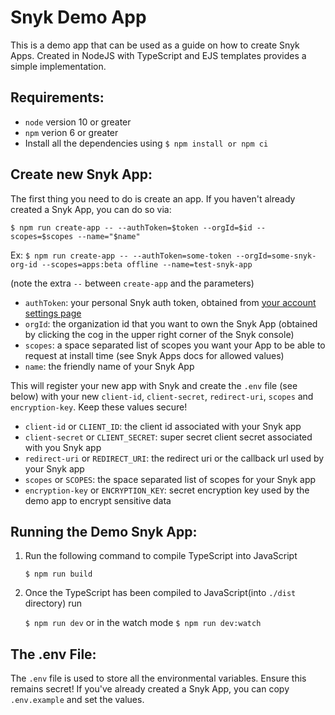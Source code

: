 # Snyk Demo App


This is a demo app that can be used as a guide on how to create Snyk Apps. Created in NodeJS with TypeScript and EJS templates provides a simple implementation.


## Requirements:


- `node` version 10 or greater
- `npm` verion 6 or greater
- Install all the dependencies using `$ npm install or npm ci`

## Create new Snyk App:


The first thing you need to do is create an app. If you haven't already created a Snyk App, you can do so via:

`$ npm run create-app -- --authToken=$token --orgId=$id --scopes=$scopes --name="$name"`

Ex:
`$ npm run create-app -- --authToken=some-token --orgId=some-snyk-org-id --scopes=apps:beta offline --name=test-snyk-app`

(note the extra `--` between `create-app` and the parameters)

- `authToken`: your personal Snyk auth token, obtained from [your account settings page](https://app.snyk.io/account)
- `orgId`: the organization id that you want to own the Snyk App (obtained by clicking the cog in the upper right corner of the Snyk console)
- `scopes`: a space separated list of scopes you want your App to be able to request at install time (see Snyk Apps docs for allowed values)
- `name`: the friendly name of your Snyk App

This will register your new app with Snyk and create the `.env` file (see below) with your new `client-id`, `client-secret`, `redirect-uri`, `scopes` and `encryption-key`. Keep these values secure!

- `client-id` or `CLIENT_ID`: the client id associated with your Snyk app
- `client-secret` or `CLIENT_SECRET`: super secret client secret associated with you Snyk app
- `redirect-uri` or `REDIRECT_URI`: the redirect uri or the callback url used by your Snyk app
- `scopes` or `SCOPES`: the space separated list of scopes for your Snyk app
- `encryption-key` or `ENCRYPTION_KEY`: secret encryption key used by the demo app to encrypt sensitive data


## Running the Demo Snyk App:


1. Run the following command to compile TypeScript into JavaScript

    `$ npm run build`

2. Once the TypeScript has been compiled to JavaScript(into `./dist` directory) run

    `$ npm run dev` or in the watch mode `$ npm run dev:watch`


## The .env File:


The `.env` file is used to store all the environmental variables. Ensure this remains secret! If you've already created a Snyk App, you can copy `.env.example` and set the values.
